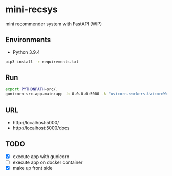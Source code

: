 # mini-recsys
mini recommender system with FastAPI (WIP)

## Environments
- Python 3.9.4

```bash
pip3 install -r requirements.txt
```

## Run

```bash
export PYTHONPATH=src/.
gunicorn src.app.main:app -b 0.0.0.0:5000 -k "uvicorn.workers.UvicornWorker" --timeout=20
```

## URL
- http://localhost:5000/
- http://localhost:5000/docs

## TODO
- [x] execute app with gunicorn
- [ ] execute app on docker container
- [x] make up front side 